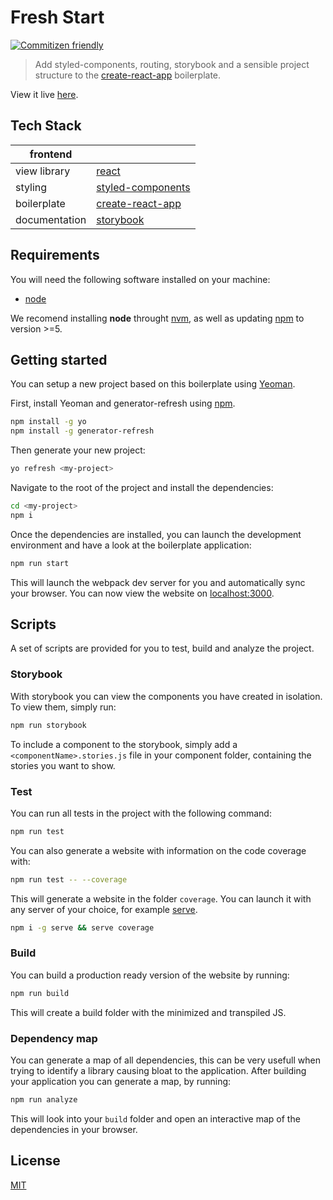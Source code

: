# Fresh Start

[![Commitizen friendly](https://img.shields.io/badge/commitizen-friendly-brightgreen.svg)](http://commitizen.github.io/cz-cli/)

> Add styled-components, routing, storybook and a sensible project structure to the [create-react-app](https://github.com/facebook/create-react-app) boilerplate.

View it live [here]().

## Tech Stack

| frontend          |             |
| ------------------|-------------|
| view library      | [react](https://reactjs.org/) |
| styling           | [styled-components ](https://github.com/styled-components/styled-components) |
| boilerplate       | [create-react-app](https://github.com/facebook/create-react-app)|
| documentation     | [storybook](https://github.com/storybooks/storybook) |

## Requirements

You will need the following software installed on your machine:

- [node](https://nodejs.org/en/)

We recomend installing **node** throught [nvm](https://github.com/creationix/nvm), as well as
updating [npm](https://www.npmjs.com/) to version >=5.

## Getting started

You can setup a new project based on this boilerplate using [Yeoman](http://yeoman.io).

First, install Yeoman and generator-refresh using [npm](https://www.npmjs.com/).

```bash
npm install -g yo
npm install -g generator-refresh
```

Then generate your new project:

```bash
yo refresh <my-project>
```

Navigate to the root of the project and install the dependencies:

```sh
cd <my-project>
npm i
```

Once the dependencies are installed, you can launch the development environment and have a look at the boilerplate application:

```sh
npm run start
```

This will launch the webpack dev server for you and automatically sync your browser. You can now
view the website on [localhost:3000](http://localhost:3000).

## Scripts

A set of scripts are provided for you to test, build and analyze the project.

### Storybook

With storybook you can view the components you have created in isolation. To view them, simply run:

```sh
npm run storybook
```

To include a component to the storybook, simply add a `<componentName>.stories.js` file in your
component folder, containing the stories you want to show.

### Test

You can run all tests in the project with the following command:

```sh
npm run test
```

You can also generate a website with information on the code coverage with:

```sh
npm run test -- --coverage
```

This will generate a website in the folder `coverage`. You can launch it with any server of your
choice, for example [serve](https://www.npmjs.com/package/serve).

```sh
npm i -g serve && serve coverage
```

### Build

You can build a production ready version of the website by running:

```sh
npm run build
```

This will create a build folder with the minimized and transpiled JS.

### Dependency map

You can generate a map of all dependencies, this can be very usefull when trying to identify a
library causing bloat to the application. After building your application you can generate a map,
by running:

```sh
npm run analyze
```

This will look into your `build` folder and open an interactive map of the dependencies in your
browser.

## License

[MIT](https://github.com/au-re/fresh-start/blob/master/LICENSE)
